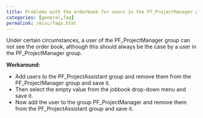 ```yaml
---
title: Problems with the orderbook for users in the Pf_ProjectManager group
categories: [general,faq]
permalink: /misc/faqs.html
---
```



Under certain circumstances, a user of the PF_ProjectManager group can not see the order book, although this should always be the case by a user in the PF_ProjectManager group.

__Workaround:__

- Add users to the PF_ProjectAssistant group and remove them from the PF_ProjectManager group and save it.
- Then select the empty value from the jobbook drop-down menu and save it.
- Now add the user to the group PF_ProjectManager and remove them from the PF_ProjectAssistant group and save it.


